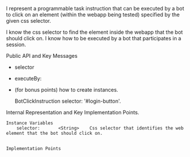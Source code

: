 I represent a programmable task instruction that can be executed by a bot to click on an element (within the webapp being tested) specified by the given css selector.

I know the css selector to find the element inside the webapp that the bot should click on.
I know how to be executed by a bot that participates in a session.


Public API and Key Messages

- selector
- executeBy:
- (for bonus points) how to create instances.

   BotClickInstruction selector: '#login-button'.
 

Internal Representation and Key Implementation Points.

    Instance Variables
		selector:		<String>	Css selector that identifies the web element that the bot should click on.


    Implementation Points
